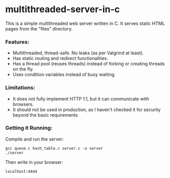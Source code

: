 # multithreaded-server-in-c

This is a simple multithreaded web server written in C. It serves static HTML pages from the "files" directory.

### Features:
 - Multithreaded, thread-safe. No leaks (as per Valgrind at least).
 - Has static routing and redirect functionalities.
 - Has a thread pool (reuses threads) instead of forking or creating threads on the fly.
 - Uses condition variables instead of busy waiting.

### Limitations:
 - It does not fully implement HTTP 1.1, but it can communicate with browsers.
 - It should not be used in production, as I haven't checked it for security beyond the basic requirements


### Getting it Running:
Compile and run the server:

```
gcc queue.c hash_table.c server.c -o server
./server
```
Then write in your browser:
```
localhost:4444
```
